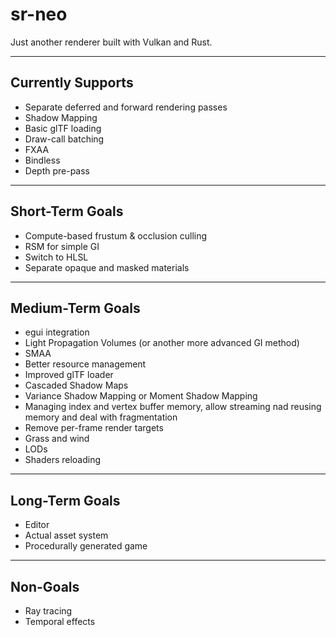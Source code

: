 # sr-neo

Just another renderer built with Vulkan and Rust.

---

## Currently Supports

- Separate deferred and forward rendering passes
- Shadow Mapping
- Basic glTF loading
- Draw-call batching
- FXAA
- Bindless
- Depth pre-pass

---

## Short-Term Goals

- Compute-based frustum & occlusion culling
- RSM for simple GI
- Switch to HLSL
- Separate opaque and masked materials

---

## Medium-Term Goals

- egui integration
- Light Propagation Volumes (or another more advanced GI method)
- SMAA
- Better resource management
- Improved glTF loader
- Cascaded Shadow Maps
- Variance Shadow Mapping or Moment Shadow Mapping
- Managing index and vertex buffer memory, allow streaming nad reusing memory and deal with fragmentation
- Remove per-frame render targets
- Grass and wind
- LODs
- Shaders reloading

---

## Long-Term Goals

- Editor
- Actual asset system
- Procedurally generated game

---

## Non-Goals

- Ray tracing
- Temporal effects
